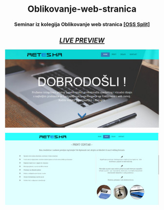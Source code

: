 <div style="margin-left:auto;margin-right:auto;text-align:center;width:100%">
<h1>Oblikovanje-web-stranica</h1>
<h3>Seminar iz kolegija Oblikovanje web stranica <a href="http://oss.unist.hr/" target="_blank">[OSS Split]</a></h3>

<p><h2><a href="http://retes.vfdesign.org/" target="_blank"><i>LIVE PREVIEW</i></a></h2></p>
<p><img src="OWS_Seminar/home.jpg"></p>
<p><img src="OWS_Seminar/print.jpg"></p>
</div>
